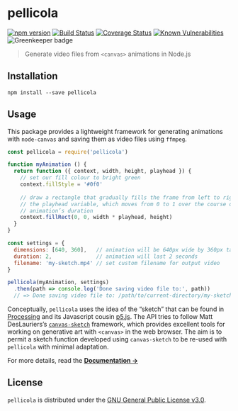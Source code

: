 # pellicola

[![npm version](https://img.shields.io/npm/v/pellicola.svg)](https://www.npmjs.com/package/pellicola) [![Build Status](https://travis-ci.com/delucis/pellicola.svg?branch=master)](https://travis-ci.com/delucis/pellicola) [![Coverage Status](https://coveralls.io/repos/github/delucis/pellicola/badge.svg?branch=master)](https://coveralls.io/github/delucis/pellicola?branch=master) [![Known Vulnerabilities](https://snyk.io/test/npm/pellicola/badge.svg)](https://snyk.io/test/npm/pellicola) ![Greenkeeper badge](https://badges.greenkeeper.io/delucis/pellicola.svg)

> Generate video files from `<canvas>` animations in Node.js

## Installation

```
npm install --save pellicola
```

## Usage

This package provides a lightweight framework for generating animations with `node-canvas` and saving them as video files using `ffmpeg`.

```js
const pellicola = require('pellicola')

function myAnimation () {
  return function ({ context, width, height, playhead }) {
    // set our fill colour to bright green
    context.fillStyle = '#0f0'
    
    // draw a rectangle that gradually fills the frame from left to right using
    // the playhead variable, which moves from 0 to 1 over the course of the
    // animation’s duration
    context.fillRect(0, 0, width * playhead, height)
  }
}

const settings = {
  dimensions: [640, 360],   // animation will be 640px wide by 360px tall
  duration: 2,              // animation will last 2 seconds
  filename: 'my-sketch.mp4' // set custom filename for output video
}

pellicola(myAnimation, settings)
  .then(path => console.log('Done saving video file to:', path))
  // => Done saving video file to: /path/to/current-directory/my-sketch.mp4
```

Conceptually, `pellicola` uses the idea of the “sketch” that can be found in [Processing](https://processing.org/) and its Javascript cousin [p5.js](https://p5js.org/). The API tries to follow Matt DesLauriers’s [`canvas-sketch`](https://github.com/mattdesl/canvas-sketch) framework, which provides excellent tools for working on generative art with `<canvas>` in the web browser. The aim is to permit a sketch function developed using `canvas-sketch` to be re-used with `pellicola` with minimal adaptation.

For more details, read the [**Documentation →**](docs/README.md)

## License

`pellicola` is distributed under the [GNU General Public License v3.0](LICENSE).
